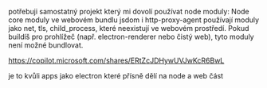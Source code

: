 potřebuji samostatný projekt který mi dovolí používat node moduly:
Node core moduly ve webovém bundlu jsdom i http-proxy-agent používají moduly jako net, tls, child_process, které neexistují ve webovém prostředí. Pokud buildíš pro prohlížeč (např. electron-renderer nebo čistý web), tyto moduly není možné bundlovat.

https://copilot.microsoft.com/shares/ERtZcJDHywUVJwKcR6BwL

je to kvůli apps jako electron které přísně dělí na node a web část